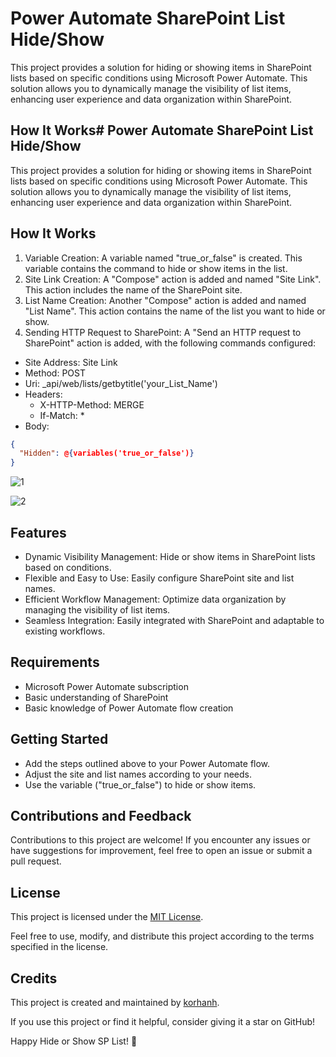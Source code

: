 # Power Automate SharePoint List Hide/Show

This project provides a solution for hiding or showing items in SharePoint lists based on specific conditions using Microsoft Power Automate. This solution allows you to dynamically manage the visibility of list items, enhancing user experience and data organization within SharePoint.

## How It Works# Power Automate SharePoint List Hide/Show

This project provides a solution for hiding or showing items in SharePoint lists based on specific conditions using Microsoft Power Automate. This solution allows you to dynamically manage the visibility of list items, enhancing user experience and data organization within SharePoint.

## How It Works

1. Variable Creation: A variable named "true_or_false" is created. This variable contains the command to hide or show items in the list.
2. Site Link Creation: A "Compose" action is added and named "Site Link". This action includes the name of the SharePoint site.
3. List Name Creation: Another "Compose" action is added and named "List Name". This action contains the name of the list you want to hide or show.
4. Sending HTTP Request to SharePoint: A "Send an HTTP request to SharePoint" action is added, with the following commands configured:
- Site Address: Site Link
- Method: POST
- Uri: _api/web/lists/getbytitle('your_List_Name')
- Headers:
    - X-HTTP-Method: MERGE
    - If-Match: *
- Body:
```json
{
  "Hidden": @{variables('true_or_false')}
}
```
![1](https://github.com/korhanh/Power_Automate_SharePoint_List_Hide_Show/blob/main/1.png)

![2](https://github.com/korhanh/Power_Automate_SharePoint_List_Hide_Show/blob/main/2.png)

## Features

- Dynamic Visibility Management: Hide or show items in SharePoint lists based on conditions.
- Flexible and Easy to Use: Easily configure SharePoint site and list names.
- Efficient Workflow Management: Optimize data organization by managing the visibility of list items.
- Seamless Integration: Easily integrated with SharePoint and adaptable to existing workflows.

## Requirements

- Microsoft Power Automate subscription
- Basic understanding of SharePoint
- Basic knowledge of Power Automate flow creation

## Getting Started

- Add the steps outlined above to your Power Automate flow.
- Adjust the site and list names according to your needs.
- Use the variable ("true_or_false") to hide or show items.

## Contributions and Feedback

Contributions to this project are welcome! If you encounter any issues or have suggestions for improvement, feel free to open an issue or submit a pull request.

## License

This project is licensed under the [MIT License](https://github.com/korhanh/Power_Automate_SharePoint_List_Hide_Show/blob/main/LICENSE).

Feel free to use, modify, and distribute this project according to the terms specified in the license.

## Credits

This project is created and maintained by [korhanh]([link_to_your_github_profile](https://github.com/korhanh)).

If you use this project or find it helpful, consider giving it a star on GitHub!

Happy Hide or Show SP List! :rocket:

